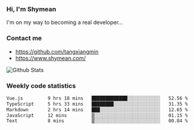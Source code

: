 ### Hi, I'm Shymean

I'm on my way to becoming a real developer...

### Contact me

- <https://github.com/tangxiangmin>
- <https://www.shymean.com/>

![Github Stats](https://github-readme-stats.vercel.app/api?username=tangxiangmin&show_icons=true&theme=dark)


###  Weekly code statistics

<!--START_SECTION:waka-->

```txt
Vue.js         9 hrs 18 mins   █████████████░░░░░░░░░░░░   52.56 %
TypeScript     5 hrs 33 mins   ████████░░░░░░░░░░░░░░░░░   31.35 %
Markdown       2 hrs 14 mins   ███░░░░░░░░░░░░░░░░░░░░░░   12.65 %
JavaScript     12 mins         ▒░░░░░░░░░░░░░░░░░░░░░░░░   01.15 %
Text           8 mins          ▒░░░░░░░░░░░░░░░░░░░░░░░░   00.84 %
```

<!--END_SECTION:waka-->